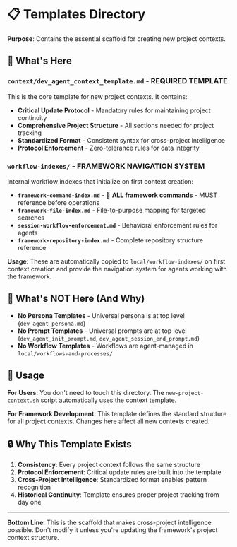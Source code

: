 # 📋 Templates Directory

**Purpose**: Contains the essential scaffold for creating new project contexts.

## 📁 **What's Here**

### **`context/dev_agent_context_template.md`** - **REQUIRED TEMPLATE**
This is the core template for new project contexts. It contains:

- **Critical Update Protocol** - Mandatory rules for maintaining project continuity
- **Comprehensive Project Structure** - All sections needed for project tracking
- **Standardized Format** - Consistent syntax for cross-project intelligence
- **Protocol Enforcement** - Zero-tolerance rules for data integrity

### **`workflow-indexes/`** - **FRAMEWORK NAVIGATION SYSTEM**
Internal workflow indexes that initialize on first context creation:

- **`framework-command-index.md`** - 🚨 **ALL framework commands** - MUST reference before operations
- **`framework-file-index.md`** - File-to-purpose mapping for targeted searches
- **`session-workflow-enforcement.md`** - Behavioral enforcement rules for agents
- **`framework-repository-index.md`** - Complete repository structure reference

**Usage**: These are automatically copied to `local/workflow-indexes/` on first context creation and provide the navigation system for agents working with the framework.

## 🚫 **What's NOT Here (And Why)**

- **No Persona Templates** - Universal persona is at top level (`dev_agent_persona.md`)
- **No Prompt Templates** - Universal prompts are at top level (`dev_agent_init_prompt.md`, `dev_agent_session_end_prompt.md`)
- **No Workflow Templates** - Workflows are agent-managed in `local/workflows-and-processes/`

## 🎯 **Usage**

**For Users**: You don't need to touch this directory. The `new-project-context.sh` script automatically uses the context template.

**For Framework Development**: This template defines the standard structure for all project contexts. Changes here affect all new contexts created.

## 🔒 **Why This Template Exists**

1. **Consistency**: Every project context follows the same structure
2. **Protocol Enforcement**: Critical update rules are built into the template
3. **Cross-Project Intelligence**: Standardized format enables pattern recognition
4. **Historical Continuity**: Template ensures proper project tracking from day one

---

**Bottom Line**: This is the scaffold that makes cross-project intelligence possible. Don't modify it unless you're updating the framework's project context structure.
